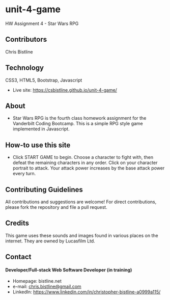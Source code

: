 # unit-4-game
HW Assignment 4 - Star Wars RPG 

## Contributors
Chris Bistline

## Technology
CSS3, HTML5, Bootstrap, Javascript
* Live site: https://csbistline.github.io/unit-4-game/

## About
* Star Wars RPG is the fourth class homework assignment for the Vanderbilt Coding Bootcamp. This is a simple RPG style game implemented in Javascript.

## How-to use this site
* Click START GAME to begin. Choose a character to fight with, then defeat the remaining characters in any order. Click on your character portrait to attack. Your attack power increases by the base attack power every turn.

## Contributing Guidelines
All contributions and suggestions are welcome!
For direct contributions, please fork the repository and file a pull request. 

## Credits
This game uses these sounds and images found in various places on the internet. They are owned by Lucasfilm Ltd.

## Contact
#### Developer/Full-stack Web Software Developer (in training)
* Homepage: bistline.net
* e-mail: chris.bistline@gmail.com
* LinkedIn: https://www.linkedin.com/in/christopher-bistline-a0999a115/